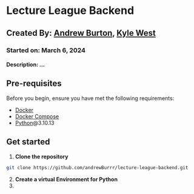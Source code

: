 # Lecture League Backend
## Created By: [Andrew Burton](https://github.com/andrewBurrr), [Kyle West]()
### Started on: March 6, 2024
#### Description: ...

## Pre-requisites
Before you begin, ensure you have met the following requirements:
- [Docker](https://docker.com/get-started)
- [Docker Compose](https://docs.docker.com/compose/install/)
- [Python](https://www.python.org/downloads/)@3.10.13
## Get started
1. **Clone the repository**
```bash
git clone https://github.com/andrewBurrr/lecture-league-backend.git
```
2. **Create a virtual Environment for Python**
3. 
